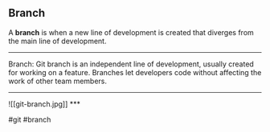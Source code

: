 ## **Branch**

A **branch** is when a new line of development is created that diverges from the main line of development.
<hr>
Branch: Git branch is an independent line of development, usually created for working on a feature. Branches let developers code without affecting the work of other team members.
<hr>
![[git-branch.jpg]]
***

#git #branch 